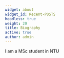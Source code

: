 ```yaml
---
widget: about
widget_id: Recent-POSTS
headless: true
weight: 20
title: Biography
active: true
author: admin
---
```

I am a MSc student in NTU